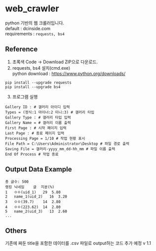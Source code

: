 # web_crawler
python 기반의 웹 크롤러입니다.  
default : dcinside.com  
requirements : `requests, bs4`
## Reference
1. 초록색 Code -> Download ZIP으로 다운로드.
2. requests, bs4 설치(cmd.exe)  
python download : https://www.python.org/downloads/  
```
pip install --upgrade requests
pip install --upgrade bs4
```
3. 프로그램 실행 
```
Gallery ID : # 갤러리 아이디 입력
Types = (정식:1 마이너:2 미니:3) # 갤러리 타입
Gallery Type : # 갤러리 타입 입력
Gallery Name = # 갤러리 이름 출력
First Page : # 시작 페이지 입력
Last Page : # 종료 페이지 입력
Processing Page = 1/10 # 작업 현황 표시
File Path = C:\Users\Administrator\Desktop # 파일 경로 출력
Saving File = 갤러리-yyyy_mm_dd-hh_mm # 파일 이름 출력
End Of Process # 작업 종료
```
## Output Data Example
```
총 글수: 500
랭킹 닉네임    글  지분(%)
1	ㅇㅇ(uid_1)	29	5.80
2	name_1(uid_2)	16	3.20
3	ㅇㅇ(39.7)	14	2.80
4	ㅇㅇ(223.62)	14	2.80
5	name_2(uid_3)	13	2.60
... 
```
## Others
기존에 짜둔 title을 포함한 데이터를 .csv 파일로 output하는 코드 추가 예정 v 1.1
